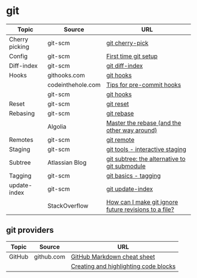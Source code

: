# git

| Topic | Source | URL |
| --- | --- | --- |
| Cherry picking | git-scm | [git cherry-pick](https://git-scm.com/docs/git-cherry-pick) |
| Config | git-scm | [First time git setup](https://git-scm.com/book/en/v2/Getting-Started-First-Time-git-Setup) |
| Diff-index | git-scm | [git diff-index](https://git-scm.com/docs/git-diff-index/1.7.9) |
| Hooks | githooks.com | [git hooks](https://githooks.com/) |
| | codeinthehole.com | [Tips for pre-commit hooks](https://codeinthehole.com/tips/tips-for-using-a-git-pre-commit-hook/) |
| | git-scm | [git hooks](https://git-scm.com/book/uz/v2/Customizing-Git-Git-Hooks) |
| Reset | git-scm | [git reset](https://git-scm.com/docs/git-reset) |
| Rebasing | git-scm | [git rebase](https://git-scm.com/docs/git-rebase) |
| | Algolia | [Master the rebase (and the other way around)](https://blog.algolia.com/master-git-rebase/) |
| Remotes | git-scm | [git remote](https://git-scm.com/docs/git-remote) |
| Staging | git-scm | [git tools - interactive staging](https://git-scm.com/book/en/v2/Git-Tools-Interactive-Staging) |
| Subtree | Atlassian Blog | [git subtree: the alternative to git submodule](https://www.atlassian.com/blog/git/alternatives-to-git-submodule-git-subtree) |
| Tagging | git-scm | [git basics - tagging](https://git-scm.com/book/en/v2/Git-Basics-Tagging) |
| update-index | git-scm | [git update-index](https://git-scm.com/docs/git-update-index) |
| | StackOverflow | [How can I make git ignore future revisions to a file?](https://stackoverflow.com/questions/4348590/how-can-i-make-git-ignore-future-revisions-to-a-file) |

## git providers

| Topic | Source | URL |
| --- | --- | --- |
| GitHub | github.com | [GitHub Markdown cheat sheet](https://github.com/adam-p/markdown-here/wiki/Markdown-Cheatsheet) |
| | | [Creating and highlighting code blocks](https://help.github.com/articles/creating-and-highlighting-code-blocks/) |
